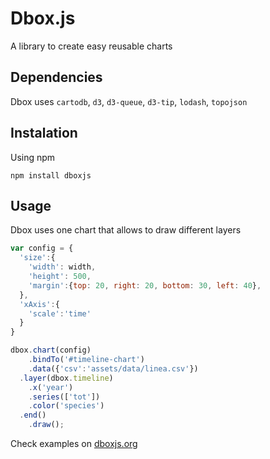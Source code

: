 # Dbox.js

A library to create easy reusable charts

## Dependencies
Dbox uses ```cartodb```, ```d3```, ```d3-queue```, ```d3-tip```, ```lodash```, ```topojson```

## Instalation

Using npm
```
npm install dboxjs
```

## Usage

Dbox uses one chart that allows to draw different layers

```javascript
var config = {
  'size':{
    'width': width,
    'height': 500,
    'margin':{top: 20, right: 20, bottom: 30, left: 40},
  },
  'xAxis':{
    'scale':'time'
  }
}

dbox.chart(config)
    .bindTo('#timeline-chart')
    .data({'csv':'assets/data/linea.csv'})
  .layer(dbox.timeline)
    .x('year')
    .series(['tot'])
    .color('species')
  .end()
    .draw();
```

Check examples on [dboxjs.org](http://dboxjs.org)
